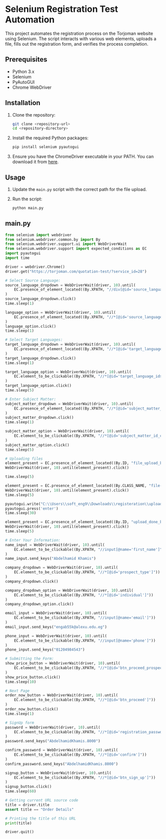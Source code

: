 # Selenium Registration Test Automation

This project automates the registration process on the Torjoman website using Selenium. The script interacts with various web elements, uploads a file, fills out the registration form, and verifies the process completion.

## Prerequisites

- Python 3.x
- Selenium
- PyAutoGUI
- Chrome WebDriver

## Installation

1. Clone the repository:
    ```sh
    git clone <repository-url>
    cd <repository-directory>
    ```

2. Install the required Python packages:
    ```sh
    pip install selenium pyautogui
    ```

3. Ensure you have the ChromeDriver executable in your PATH. You can download it from [here](https://sites.google.com/a/chromium.org/chromedriver/).

## Usage

1. Update the `main.py` script with the correct path for the file upload.

2. Run the script:
    ```sh
    python main.py
    ```

## main.py

```python
from selenium import webdriver
from selenium.webdriver.common.by import By
from selenium.webdriver.support.ui import WebDriverWait
from selenium.webdriver.support import expected_conditions as EC
import pyautogui
import time

driver = webdriver.Chrome()
driver.get("https://torjoman.com/quotation-test/?service_id=28")

# Select Source Language:
source_language_dropdown = WebDriverWait(driver, 10).until(
    EC.presence_of_element_located((By.XPATH, "//div[@id='source_language_id_chosen']/a/span"))
)
source_language_dropdown.click()
time.sleep(1)

language_option = WebDriverWait(driver, 10).until(
    EC.presence_of_element_located((By.XPATH, "//*[@id='source_language_id_chosen']/div/ul"))
)
language_option.click()
time.sleep(1)

# Select Target Languages:
target_language_dropdown = WebDriverWait(driver, 10).until(
    EC.presence_of_element_located((By.XPATH, "//*[@id='target_language_ids_chosen']/ul"))
)
target_language_dropdown.click()
time.sleep(1)

target_language_option = WebDriverWait(driver, 10).until(
    EC.element_to_be_clickable((By.XPATH, "//*[@id='target_language_ids_chosen']/div/ul"))
)
target_language_option.click()
time.sleep(5)

# Enter Subject Matter:
subject_matter_dropdown = WebDriverWait(driver, 10).until(
    EC.presence_of_element_located((By.XPATH, "//*[@id='subject_matter_id_chosen']/a/span"))
)
subject_matter_dropdown.click()
time.sleep(1)

subject_matter_option = WebDriverWait(driver, 10).until(
    EC.element_to_be_clickable((By.XPATH, "//*[@id='subject_matter_id_chosen']/div/ul"))
)
subject_matter_option.click()
time.sleep(5)

# Uploading files
element_present = EC.presence_of_element_located((By.ID, "file_upload_button"))
WebDriverWait(driver, 10).until(element_present).click()

time.sleep(5)

element_present = EC.presence_of_element_located((By.CLASS_NAME, "file-upload-modal"))
WebDriverWait(driver, 10).until(element_present).click()
time.sleep(5)

pyautogui.write("C:\\Users\\soft_eng9\\Downloads\\registeration\\upload.docx")
pyautogui.press('enter')
time.sleep(30)

element_present = EC.presence_of_element_located((By.ID, "upload_done_btn"))
WebDriverWait(driver, 10).until(element_present).click()
time.sleep(5)

# Enter Your Information:
name_input = WebDriverWait(driver, 10).until(
    EC.element_to_be_clickable((By.XPATH, "//input[@name='first_name']"))
)
name_input.send_keys("Abdelhamid Khamis")

company_dropdown = WebDriverWait(driver, 10).until(
    EC.element_to_be_clickable((By.XPATH, "//*[@id='prospect_type']"))
)
company_dropdown.click()

company_dropdown_option = WebDriverWait(driver, 10).until(
    EC.element_to_be_clickable((By.XPATH, "//*[@id='individual']"))
)
company_dropdown_option.click()

email_input = WebDriverWait(driver, 10).until(
    EC.element_to_be_clickable((By.XPATH, "//input[@name='email']"))
)
email_input.send_keys("engab55k@alexu.edu.eg")

phone_input = WebDriverWait(driver, 10).until(
    EC.element_to_be_clickable((By.XPATH, "//input[@name='phone']"))
)
phone_input.send_keys("01204984543")

# Submitting the Form:
show_price_button = WebDriverWait(driver, 10).until(
    EC.element_to_be_clickable((By.XPATH, "//*[@id='btn_proceed_prospect']"))
)
show_price_button.click()
time.sleep(10)

# Next Page
order_now_button = WebDriverWait(driver, 10).until(
    EC.element_to_be_clickable((By.XPATH, "//*[@id='btn_proceed']"))
)
order_now_button.click()
time.sleep(1)

# SignUp form
password = WebDriverWait(driver, 10).until(
    EC.element_to_be_clickable((By.XPATH, "//*[@id='registration_password']"))
)
password.send_keys("AbdelhamidKhamis.8000")

confirm_password = WebDriverWait(driver, 10).until(
    EC.element_to_be_clickable((By.XPATH, "//*[@id='confirm']"))
)
confirm_password.send_keys("AbdelhamidKhamis.8000")

signup_button = WebDriverWait(driver, 10).until(
    EC.element_to_be_clickable((By.XPATH, "//*[@id='btn_sign_up']"))
)
signup_button.click()
time.sleep(60)

# Getting current URL source code
title = driver.title
assert title == "Order Details"

# Printing the title of this URL
print(title)

driver.quit()
